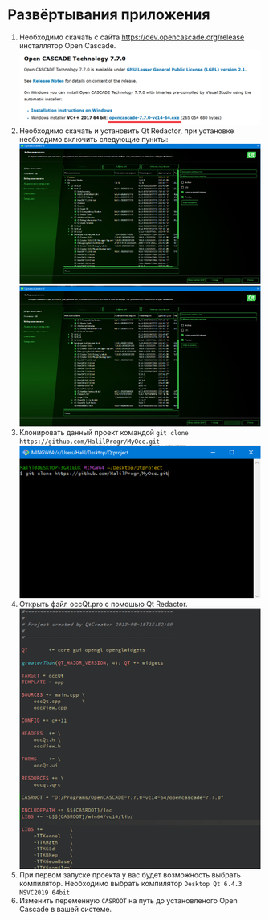 # Развёртывания приложения
1. Необходимо скачать с сайта https://dev.opencascade.org/release инсталлятор Open Cascade.![установщик Open Cascade](images/Opencascade.png)
2. Необходимо скачать и установить Qt Redactor, при установке необходимо включить следующие пункты:
![пункты Qt](images/Qt1.png)
![пункты Qt](images/Qt2.png)
3. Клонировать данный проект командой ```git clone https://github.com/HalilProgr/MyOcc.git ```
![Команда git](images/Git.png)
4. Открыть файл occQt.pro с помошью Qt Redactor. 
 ![Команда git](images/Profile.png)
5. При первом запуске проекта у вас будет возможность выбрать компилятор. Необходимо выбрать компилятор ```Desktop Qt 6.4.3 MSVC2019 64bit ``` 
6. Изменить переменную ```CASROOT``` на путь до установленого Open Cascade в вашей системе.